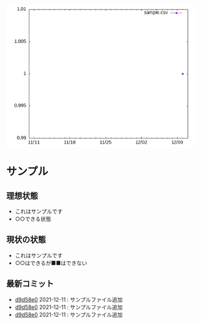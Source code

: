 ![commit image](commit.png)
# サンプル

## 理想状態

- これはサンプルです
- ○○できる状態

## 現状の状態
- これはサンプルです
- ○○はできるが■■はできない
## 最新コミット
- [d9d58e0](https://github.com/bashiiko/self-versioning-template/commit/d9d58e0) 2021-12-11 : サンプルファイル追加
- [d9d58e0](https://github.com/bashiiko/self-versioning-template/commit/d9d58e0) 2021-12-11 : サンプルファイル追加
- [d9d58e0](https://github.com/bashiiko/self-versioning-template/commit/d9d58e0) 2021-12-11 : サンプルファイル追加
